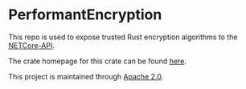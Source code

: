 # PerformantEncryption
This repo is used to expose trusted Rust encryption algorithms to the [NETCore-API](https://github.com/Encryption-API-Services/NETCore-API). 

The crate homepage for this crate can be found [here](https://crates.io/crates/performant_encryption).

This project is maintained through [Apache 2.0](https://github.com/Encryption-API-Services/PerformantEncryption/blob/main/LICENSE).

